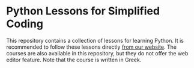 # Python Lessons for Simplified Coding

This repository contains a collection of lessons for learning Python. It is recommended to follow these lessons directly [from our website](https://www.simplifiedcoding.org/lessons/view/python/). The courses are also available in this repository, but they do not offer the web editor feature. Note that the course is written in Greek.
